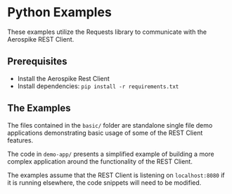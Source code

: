 # Python Examples

These examples utilize the Requests library to communicate with the Aerospike REST Client.

## Prerequisites

* Install the Aerospike Rest Client
* Install dependencies: `pip install -r requirements.txt`

## The Examples

The files contained in the `basic/` folder are standalone single file demo applications demonstrating basic usage of some of the REST Client features.

The code in `demo-app/` presents a simplified example of building a more complex application around the functionality of the REST Client.

The examples assume that the REST Client is listening on `localhost:8080` if it is running elsewhere, the code snippets will need to be modified.

